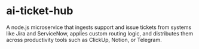 # ai-ticket-hub
A node.js microservice that ingests support and issue tickets from systems like Jira and ServiceNow, applies custom routing logic, and distributes them across productivity tools such as ClickUp, Notion, or Telegram.
